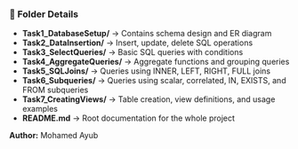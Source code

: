 ### 📌 Folder Details
- **Task1_DatabaseSetup/** → Contains schema design and ER diagram  
- **Task2_DataInsertion/** → Insert, update, delete SQL operations  
- **Task3_SelectQueries/** → Basic SQL queries with conditions  
- **Task4_AggregateQueries/** → Aggregate functions and grouping queries  
- **Task5_SQLJoins/** → Queries using INNER, LEFT, RIGHT, FULL joins  
- **Task6_Subqueries/** → Queries using scalar, correlated, IN, EXISTS, and FROM subqueries  
- **Task7_CreatingViews/** → Table creation, view definitions, and usage examples  
- **README.md** → Root documentation for the whole project  

**Author:** Mohamed Ayub

